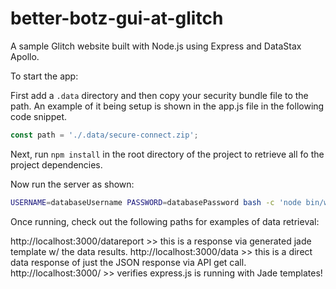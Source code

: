 # better-botz-gui-at-glitch

A sample Glitch website built with Node.js using Express and DataStax Apollo.

To start the app:

First add a `.data` directory and then copy your security bundle file to the path. An example of it being setup is shown in the app.js file in the following code snippet.

``` javascript
const path = './.data/secure-connect.zip';
```

Next, run `npm install` in the root directory of the project to retrieve all fo the project dependencies.

Now run the server as shown:

``` bash
USERNAME=databaseUsername PASSWORD=databasePassword bash -c 'node bin/www'
```

Once running, check out the following paths for examples of data retrieval:

http://localhost:3000/datareport >> this is a response via generated jade template w/ the data results.
http://localhost:3000/data >> this is a direct data response of just the JSON response via API get call.
http://localhost:3000/ >> verifies express.js is running with Jade templates!
